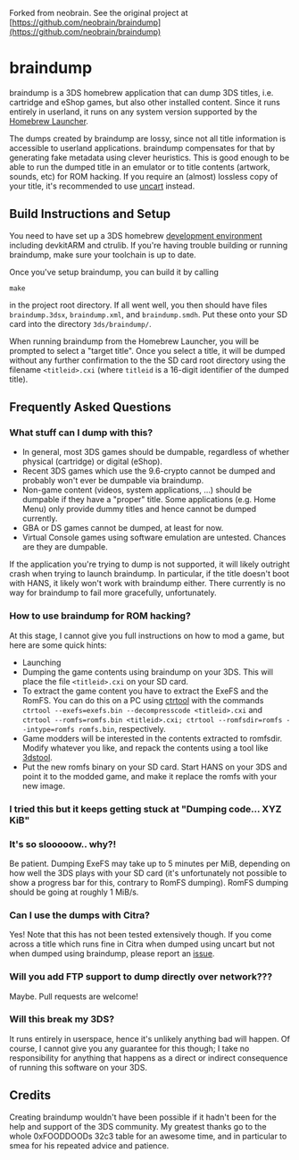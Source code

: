 Forked from neobrain. See the original project at [https://github.com/neobrain/braindump](https://github.com/neobrain/braindump)

braindump
=========

braindump is a 3DS homebrew application that can dump 3DS titles, i.e. cartridge and eShop games, but also other installed content. Since it runs entirely in userland, it runs on any system version supported by the [Homebrew Launcher](https://smealum.github.io/3ds/).

The dumps created by braindump are lossy, since not all title information is accessible to userland applications. braindump compensates for that by generating fake metadata using clever heuristics. This is good enough to be able to run the dumped title in an emulator or to title contents (artwork, sounds, etc) for ROM hacking. If you require an (almost) lossless copy of your title, it's recommended to use [uncart](https://github.com/citra-emu/uncart) instead.

## Build Instructions and Setup

You need to have set up a 3DS homebrew [development environment](https://www.3dbrew.org/wiki/Setting_up_Development_Environment) including devkitARM and ctrulib. If you're having trouble building or running braindump, make sure your toolchain is up to date.

Once you've setup braindump, you can build it by calling
```
make
```
in the project root directory. If all went well, you then should have files `braindump.3dsx`, `braindump.xml`, and `braindump.smdh`. Put these onto your SD card into the directory `3ds/braindump/`.

When running braindump from the Homebrew Launcher, you will be prompted to select a "target title". Once you select a title, it will be dumped without any further confirmation to the the SD card root directory using the filename `<titleid>.cxi` (where `titleid` is a 16-digit identifier of the dumped title).

## Frequently Asked Questions

### What stuff can I dump with this?

* In general, most 3DS games should be dumpable, regardless of whether physical (cartridge) or digital (eShop).
* Recent 3DS games which use the 9.6-crypto cannot be dumped and probably won't ever be dumpable via braindump.
* Non-game content (videos, system applications, ...) should be dumpable if they have a "proper" title. Some applications (e.g. Home Menu) only provide dummy titles and hence cannot be dumped currently.
* GBA or DS games cannot be dumped, at least for now.
* Virtual Console games using software emulation are untested. Chances are they are dumpable.

If the application you're trying to dump is not supported, it will likely outright crash when trying to launch braindump. In particular, if the title doesn't boot with HANS, it likely won't work with braindump either. There currently is no way for braindump to fail more gracefully, unfortunately.

### How to use braindump for ROM hacking?
At this stage, I cannot give you full instructions on how to mod a game, but here are some quick hints:

* Launching
* Dumping the game contents using braindump on your 3DS. This will place the file `<titleid>.cxi` on your SD card.
* To extract the game content you have to extract the ExeFS and the RomFS. You can do this on a PC using [ctrtool](https://github.com/profi200/Project_CTR) with the commands `ctrtool --exefs=exefs.bin --decompresscode <titleid>.cxi` and `ctrtool --romfs=romfs.bin <titleid>.cxi; ctrtool --romfsdir=romfs --intype=romfs romfs.bin`, respectively.
* Game modders will be interested in the contents extracted to romfsdir. Modify whatever you like, and repack the contents using a tool like [3dstool](https://github.com/dnasdw/3dstool).
* Put the new romfs binary on your SD card. Start HANS on your 3DS and point it to the modded game, and make it replace the romfs with your new image.

### I tried this but it keeps getting stuck at "Dumping code... XYZ KiB"
### It's so slooooow.. why?!
Be patient. Dumping ExeFS may take up to 5 minutes per MiB, depending on how well the 3DS plays with your SD card (it's unfortunately not possible to show a progress bar for this, contrary to RomFS dumping). RomFS dumping should be going at roughly 1 MiB/s.

### Can I use the dumps with Citra?
Yes! Note that this has not been tested extensively though. If you come across a title which runs fine in Citra when dumped using uncart but not when dumped using braindump, please report an [issue](https://github.com/neobrain/braindump/issues).

### Will you add FTP support to dump directly over network???
Maybe. Pull requests are welcome!

### Will this break my 3DS?
It runs entirely in userspace, hence it's unlikely anything bad will happen. Of course, I cannot give you any guarantee for this though; I take no responsibility for anything that happens as a direct or indirect consequence of running this software on your 3DS.

## Credits

Creating braindump wouldn't have been possible if it hadn't been for the help and support of the 3DS community. My greatest thanks go to the whole 0xFOODDOODs 32c3 table for an awesome time, and in particular to smea for his repeated advice and patience.
